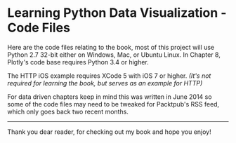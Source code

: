 Learning Python Data Visualization - Code Files
====================================

Here are the code files relating to the book, most of this project will use Python 2.7 32-bit either on Windows, Mac, or Ubuntu Linux.  In Chapter 8, Plotly's code base requires Python 3.4 or higher.

The HTTP iOS example requires XCode 5 with iOS 7 or higher. 
*(It's not required for learning the book, but serves as an example for HTTP)*

For data driven chapters keep in mind this was written in June 2014 so some of the code files may need to be tweaked for Packtpub's RSS feed, which only goes back two recent months.

------------------------------------
Thank you dear reader, for checking out my book and hope you enjoy!